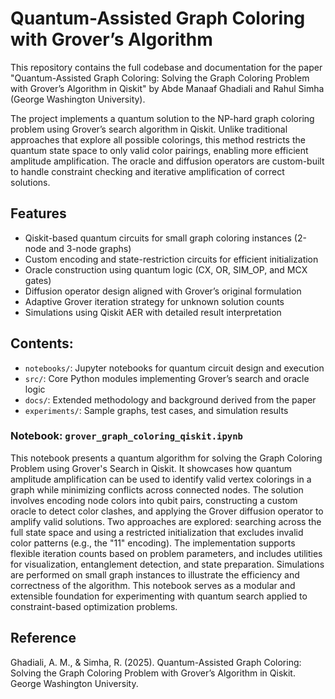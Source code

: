 # Quantum-Assisted Graph Coloring with Grover’s Algorithm

This repository contains the full codebase and documentation for the paper "Quantum-Assisted Graph Coloring: Solving the Graph Coloring Problem with Grover’s Algorithm in Qiskit" by Abde Manaaf Ghadiali and Rahul Simha (George Washington University).

The project implements a quantum solution to the NP-hard graph coloring problem using Grover’s search algorithm in Qiskit. Unlike traditional approaches that explore all possible colorings, this method restricts the quantum state space to only valid color pairings, enabling more efficient amplitude amplification. The oracle and diffusion operators are custom-built to handle constraint checking and iterative amplification of correct solutions.

## Features
 - Qiskit-based quantum circuits for small graph coloring instances (2-node and 3-node graphs)
 - Custom encoding and state-restriction circuits for efficient initialization
 - Oracle construction using quantum logic (CX, OR, SIM_OP, and MCX gates)
 - Diffusion operator design aligned with Grover’s original formulation
 - Adaptive Grover iteration strategy for unknown solution counts
 - Simulations using Qiskit AER with detailed result interpretation

## Contents:
 - `notebooks/`: Jupyter notebooks for quantum circuit design and execution
 - `src/`: Core Python modules implementing Grover’s search and oracle logic
 - `docs/`: Extended methodology and background derived from the paper
 - `experiments/`: Sample graphs, test cases, and simulation results

### Notebook: `grover_graph_coloring_qiskit.ipynb`

This notebook presents a quantum algorithm for solving the Graph Coloring Problem using Grover's Search in Qiskit. It showcases how quantum amplitude amplification can be used to identify valid vertex colorings in a graph while minimizing conflicts across connected nodes. The solution involves encoding node colors into qubit pairs, constructing a custom oracle to detect color clashes, and applying the Grover diffusion operator to amplify valid solutions. Two approaches are explored: searching across the full state space and using a restricted initialization that excludes invalid color patterns (e.g., the "11" encoding). The implementation supports flexible iteration counts based on problem parameters, and includes utilities for visualization, entanglement detection, and state preparation. Simulations are performed on small graph instances to illustrate the efficiency and correctness of the algorithm. This notebook serves as a modular and extensible foundation for experimenting with quantum search applied to constraint-based optimization problems.

## Reference
Ghadiali, A. M., & Simha, R. (2025). Quantum-Assisted Graph Coloring: Solving the Graph Coloring Problem with Grover’s Algorithm in Qiskit. George Washington University.